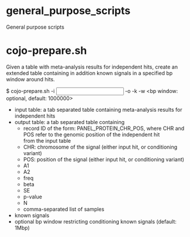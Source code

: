 # general_purpose_scripts
General purpose scripts
# cojo-prepare.sh

Given a table with meta-analysis results for independent hits, create an extended table 
containing in addition known signals in a specified bp window around hits.

$ cojo-prepare.sh -i <input table> -o <output table> -k <known signals> -w <bp window: optional, default: 1000000>
  
+ input table: a tab separated table containing meta-analysis results for independent hits
+ output table: a tab separated table containing
    + record ID of the form: PANEL_PROTEIN_CHR_POS, where CHR and POS refer to the genomic position of the independent hit  
    from the input table
    + CHR: chromosome of the signal (either input hit, or conditioning variant)
    + POS: position of the signal (either input hit, or conditioning variant)
    + A1
    + A2
    + freq
    + beta
    + SE
    + p-value
    + N
    + comma-separated list of samples 
+ known signals
+ optional bp window restricting conditioning known signals (default: 1Mbp)
